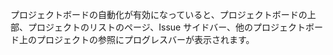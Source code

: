 プロジェクトボードの自動化が有効になっていると、プロジェクトボードの上部、プロジェクトのリストのページ、Issue サイドバー、他のプロジェクトボード上のプロジェクトの参照にプログレスバーが表示されます。
